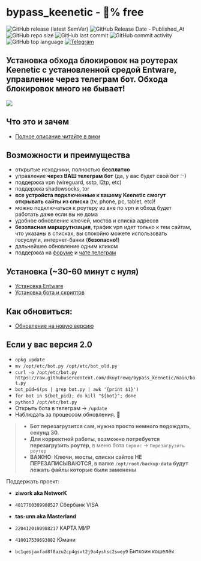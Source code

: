 # bypass_keenetic - 💯% free
![GitHub release (latest SemVer)](https://img.shields.io/github/v/release/dkuytrewq/bypass_keenetic)
![GitHub Release Date - Published_At](https://img.shields.io/github/release-date/dkuytrewq/bypass_keenetic)
![GitHub repo size](https://img.shields.io/github/repo-size/dkuytrewq/bypass_keenetic)
![GitHub last commit](https://img.shields.io/github/last-commit/dkuytrewq/bypass_keenetic)
![GitHub commit activity](https://img.shields.io/github/commit-activity/y/dkuytrewq/bypass_keenetic)
![GitHub top language](https://img.shields.io/github/languages/top/dkuytrewq/bypass_keenetic)
<a href="https://t.me/bypass_keenetic">![Telegram](https://img.shields.io/badge/bypass_keenetic--black?style=social&logo=telegram&logoColor=blue)</a>

## Установка обхода блокировок на роутерах Keenetic с установленной средой Entware, управление через телеграм бот. Обхода блокировок много не бывает!

![](bypass_keenetic.jpg)

## Что это и зачем
- [Полное описание читайте в вики](https://github.com/dkuytrewq/bypass_keenetic/wiki)

## Возможности и преимущества
- открытые исходники, полностью **бесплатно**
- управление **через ВАШ телеграм бот** (да, у вас будет свой бот :-)
- поддержка vpn (wireguard, sstp, l2tp, etc)
- поддержка shadowsocks, tor
- **все устройста подключенные к вашему Keenetic смогут открывать сайты из списка** (tv, phone, pc, tablet, etc)!
- можно подключаться к роутеру из вне по vpn и обход будет работать даже если вы не дома
- удобное обновление ключей, мостов и списка адресов
- **безопасная маршрутизация**, трафик vpn идет только к тем сайтам, что указаны в списках, вы спокойно можете использовать госуслуги, интернет-банки (**безопасно!**)
- дальнейшее обновление одним кликом
- поддержка на [форуме](https://forum.keenetic.com/topic/14672-%D0%BE%D0%B1%D1%85%D0%BE%D0%B4%D0%B0-%D0%B1%D0%BB%D0%BE%D0%BA%D0%B8%D1%80%D0%BE%D0%B2%D0%BE%D0%BA-%D0%BC%D0%BD%D0%BE%D0%B3%D0%BE-%D0%BD%D0%B5-%D0%B1%D1%8B%D0%B2%D0%B0%D0%B5%D1%82) и [чате телеграм](https://t.me/bypass_keenetic)

## Установка (~30-60 минут с нуля)
- [Установка Entware](https://github.com/dkuytrewq/bypass_keenetic/wiki/Install-Entware-and-Preparation)
- [Установка бота и скриптов](https://github.com/dkuytrewq/bypass_keenetic/wiki/Install-bot-and-scripts)

## Как обновиться:
- [Обновление на новую версию](https://github.com/dkuytrewq/bypass_keenetic/wiki/Update-bot-and-scripts)

## Если у вас версия 2.0
* `opkg update`
* `mv /opt/etc/bot.py /opt/etc/bot_old.py`
* `curl -o /opt/etc/bot.py https://raw.githubusercontent.com/dkuytrewq/bypass_keenetic/main/bot.py`
* `bot_pid=$(ps | grep bot.py | awk '{print $1}')`
* `for bot in ${bot_pid}; do kill "${bot}"; done`
* `python3 /opt/etc/bot.py`
* Открыть бота в телеграм -> `/update`
* Наблюдать за процессом обновления. 🔭

> * **Бот перезагрузится сам, нужно просто немного подождать, секунд 30.**
> * **Для корректной работы, возможно потребуется перезагрузить роутер**, в меню бота `Сервис` -> `Перезагрузить роутер`
> * **ВАЖНО: Ключи, мосты, списки сайтов НЕ ПЕРЕЗАПИСЫВАЮТСЯ, в папке `/opt/root/backup-data` будут лежать файлы которые были заменены**

<!--
Полное описание:
https://habr.com/ru/post/669314/
-->

Поддержать проект:
* **ziwork aka NetworK**
* `4817760309908527` Сбербанк VISA

* **tas-unn aka Masterland**
* `2204120100988217` КАРТА МИР
* `410017539693882` Юмани
* `bc1qesjaxfad8f8azu2cp4gsvt2j9a4yshsc2swey9` Биткоин кошелёк
